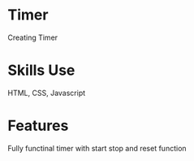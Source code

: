 # Timer
Creating Timer
# Skills Use
HTML, CSS, Javascript
# Features
Fully functinal timer with start stop and reset function



